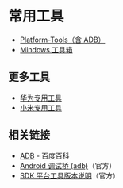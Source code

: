 # 常用工具

* [Platform-Tools（含 ADB）](./platform-tools.md)
* [Mindows 工具箱](https://mindows.cn/)

## 更多工具

* [华为专用工具](huawei/README.md)
* [小米专用工具](huawei/README.md)

## 相关链接

* [ADB](https://baike.baidu.com/item/ADB/23427792) - 百度百科
* [Android 调试桥 (adb)](https://developer.android.google.cn/studio/command-line/adb?hl=zh_cn)（官方）
* [SDK 平台工具版本说明](https://developer.android.google.cn/studio/releases/platform-tools?hl=zh-cn)（官方）
